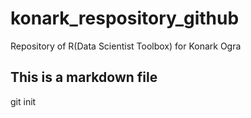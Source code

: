 # konark_respository_github
Repository of R(Data Scientist Toolbox) for Konark Ogra 


## This is a markdown file

git init 
